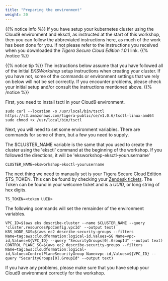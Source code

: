 ```yaml
---
title: "Preparing the environment"
weight: 20
---
```


{{% notice info %}}
If you have setup your kubernetes cluster using the Cloud9 environment and eksctl, as instructed at the start of this workshop, then you can follow the abbreviated instructions here, as much of the work has been done for you.  If not please refer to the instructions you received when you downloaded the _Tigera Secure Cloud Edition 1.0.1_ link.
{{% /notice %}}

{{% notice tip %}}
The instructions below assume that you have followed all of the initial _EKSWorkshop_ setup instructions when creating your cluster.  If you have not, some of the commands or environment settings that we rely on below will not be set correctly.  If you encounter problems, please check your initial setup and/or consult the instructions mentioned above.
{{% /notice %}}

First, you need to install tsctl in your Cloud9 environment.

```
sudo curl --location -o /usr/local/bin/tsctl https://s3.amazonaws.com/tigera-public/ce/v1.0.6/tsctl-linux-amd64
sudo chmod +x /usr/local/bin/tsctl
```

Next, you will need to set some environment variables.  There are commands for some of them, but a few you need to supply.

The $CLUSTER_NAME variable is the same that you used to create the cluster using the 'eksctl' command at the beginning of the workshop.  If you followed the directions, it will be 'eksworkshop-eksctl-yourusername'

```
CLUSTER_NAME=eksworkshop-eksctl-yourusername
```

The next thing we need to manually set is your Tigera Secure Cloud Edition $TS_TOKEN.  This can be found by checking your [Zendesk tickets](https://support.tigera.io/hc/en-us/requests).  The Token can be found in your welcome ticket and is a _UUID_, or long string of hex digits.

```
TS_TOKEN=<token UUID>
```

The following commands will set the remainder of the environment variables.

```
VPC_ID=$(aws eks describe-cluster --name $CLUSTER_NAME --query 'cluster.resourcesVpcConfig.vpcId' --output text)
K8S_NODE_SGS=$(aws ec2 describe-security-groups --filters Name=tag:aws:cloudformation:logical-id,Values=SG Name=vpc-id,Values=${VPC_ID} --query "SecurityGroups[0].GroupId" --output text)
CONTROL_PLANE_SG=$(aws ec2 describe-security-groups --filters Name=tag:aws:cloudformation:logical-id,Values=ControlPlaneSecurityGroup Name=vpc-id,Values=${VPC_ID} --query "SecurityGroups[0].GroupId" --output text)
```

If you have any problems, please make sure that you have setup your Cloud9 environment correctly for the workshop.

